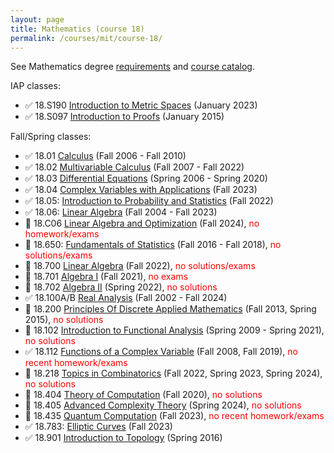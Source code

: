 ```yaml
---
layout: page
title: Mathematics (course 18)
permalink: /courses/mit/course-18/
---
```


See Mathematics degree [requirements](https://math.mit.edu/academics/undergrad/major/) and [course catalog](http://student.mit.edu/catalog/m18a.html).

IAP classes:
- ✅ 18.S190 [Introduction to Metric Spaces](https://ocw.mit.edu/courses/18-s190-introduction-to-metric-spaces-january-iap-2023/) (January 2023)
- ✅ 18.S097 [Introduction to Proofs](https://math.mit.edu/classes/proofsiap/) (January 2015)

Fall/Spring classes:
- ✅ 18.01 [Calculus](/courses/mit/course-18/18-01/) (Fall 2006 - Fall 2010)
- ✅ 18.02 [Multivariable Calculus](/courses/mit/course-18/18-02/) (Fall 2007 - Fall 2022)
- ✅ 18.03 [Differential Equations](/courses/mit/course-18/18-03/) (Spring 2006 - Spring 2020)
- ✅ 18.04 [Complex Variables with Applications](/courses/mit/course-18/18-04/) (Fall 2023)
- ✅ 18.05: [Introduction to Probability and Statistics](/courses/mit/course-18/18-05/) (Fall 2022)
- ✅ 18.06: [Linear Algebra](https://web.mit.edu/18.06/www/) (Fall 2004 - Fall 2023)
- 🔄 18.C06 [Linear Algebra and Optimization](/courses/mit/course-18/18-C06/) (Fall 2024), <span style="color:red">no homework/exams</span>
- 🔄 18.650: [Fundamentals of Statistics](/courses/mit/course-18/18-650/) (Fall 2016 - Fall 2018), <span style="color:red">no solutions/exams</span>
- 🔄 18.700 [Linear Algebra](/courses/mit/course-18/18-700/) (Fall 2022), <span style="color:red">no solutions/exams</span>
- 🔄 18.701 [Algebra I](/courses/mit/course-18/18-701/) (Fall 2021), <span style="color:red">no exams</span>
- 🔄 18.702 [Algebra II](/courses/mit/course-18/18-702/) (Spring 2022), <span style="color:red">no solutions</span>
- ✅ 18.100A/B [Real Analysis](/courses/mit/course-18/18-100/) (Fall 2002 - Fall 2024)
- 🔄  18.200 [Principles Of Discrete Applied Mathematics](/courses/mit/course-18/18-200/) (Fall 2013, Spring 2015), <span style="color:red">no solutions</span>
- 🔄 18.102 [Introduction to Functional Analysis](/courses/mit/course-18/18-102/) (Spring 2009 - Spring 2021), <span style="color:red">no solutions</span>
- ✅ 18.112 [Functions of a Complex Variable](/courses/mit/course-18/18-112/) (Fall 2008, Fall 2019), <span style="color:red">no recent homework/exams</span>
- 🔄 18.218 [Topics in Combinatorics](/courses/mit/course-18/18-218/) (Fall 2022, Spring 2023, Spring 2024), <span style="color:red">no solutions</span>
- 🔄 18.404 [Theory of Computation](/courses/mit/course-18/18-404/) (Fall 2020), <span style="color:red">no solutions</span>
- 🔄 18.405 [Advanced Complexity Theory](/courses/mit/course-18/18-405/) (Spring 2024), <span style="color:red">no solutions</span>
- 🔄 18.435 [Quantum Computation](/courses/mit/course-18/18-435/) (Fall 2023), <span style="color:red">no recent homework/exams</span>
- ✅ 18.783: [Elliptic Curves](https://math.mit.edu/classes/18.783/2023/) (Fall 2023)
- ✅ 18.901 [Introduction to Topology](https://math.mit.edu/~jhirsh/topology.html) (Spring 2016)